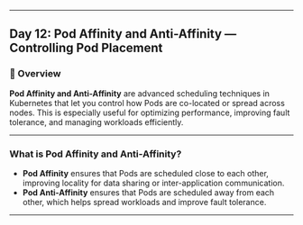 ﻿---

## Day 12: Pod Affinity and Anti-Affinity — Controlling Pod Placement

### 📘 Overview

**Pod Affinity and Anti-Affinity** are advanced scheduling techniques in Kubernetes that let you control how Pods are co-located or spread across nodes. This is especially useful for optimizing performance, improving fault tolerance, and managing workloads efficiently.

---

### What is Pod Affinity and Anti-Affinity?

- **Pod Affinity** ensures that Pods are scheduled close to each other, improving locality for data sharing or inter-application communication.
- **Pod Anti-Affinity** ensures that Pods are scheduled away from each other, which helps spread workloads and improve fault tolerance.

---